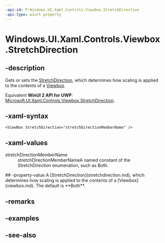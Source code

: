 ```yaml
---
-api-id: P:Windows.UI.Xaml.Controls.Viewbox.StretchDirection
-api-type: winrt property
---
```


<!-- Property syntax
public Windows.UI.Xaml.Controls.StretchDirection StretchDirection { get;  set; }
-->

# Windows.UI.Xaml.Controls.Viewbox.StretchDirection

## -description
Gets or sets the [StretchDirection](stretchdirection.md), which determines how scaling is applied to the contents of a [Viewbox](viewbox.md).

Equivalent **WinUI 2 API for UWP**: [Microsoft.UI.Xaml.Controls.Viewbox.StretchDirection](/windows/winui/api/microsoft.ui.xaml.controls.viewbox.stretchdirection).

## -xaml-syntax
```xaml
<ViewBox StretchDirection="stretchDirectionMemberName" />
```


## -xaml-values
<dl><dt>stretchDirectionMemberName</dt><dd>stretchDirectionMemberNameA named constant of the StretchDirection enumeration, such as Both.</dd>
</dl>
## -property-value
A [StretchDirection](stretchdirection.md), which determines how scaling is applied to the contents of a [Viewbox](viewbox.md). The default is **Both**.

## -remarks

## -examples

## -see-also
